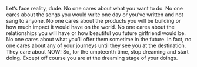 ﻿Let’s face reality, dude. No one cares about what you want to do. No one cares about the songs you would write one day or you’ve written and not sang to anyone. No one cares about the products you will be building or how much impact it would have on the world. No one cares about the relationships you will have or how beautiful you future girlfriend would be. No one cares about what you’ll offer them sometime in the future. In fact, no one cares about any of your journeys until they see you at the destination. They care about NOW!
So, for the umpteenth time, stop dreaming and start doing. Except off course you are at the dreaming stage of your doings.
